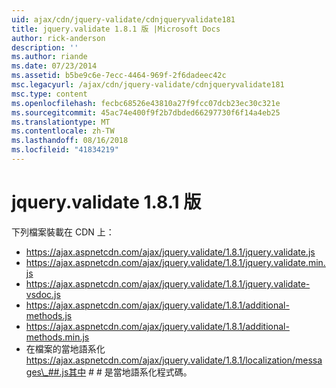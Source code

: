 ```yaml
---
uid: ajax/cdn/jquery-validate/cdnjqueryvalidate181
title: jquery.validate 1.8.1 版 |Microsoft Docs
author: rick-anderson
description: ''
ms.author: riande
ms.date: 07/23/2014
ms.assetid: b5be9c6e-7ecc-4464-969f-2f6dadeec42c
msc.legacyurl: /ajax/cdn/jquery-validate/cdnjqueryvalidate181
msc.type: content
ms.openlocfilehash: fecbc68526e43810a27f9fcc07dcb23ec30c321e
ms.sourcegitcommit: 45ac74e400f9f2b7dbded66297730f6f14a4eb25
ms.translationtype: MT
ms.contentlocale: zh-TW
ms.lasthandoff: 08/16/2018
ms.locfileid: "41834219"
---
```

<a name="jqueryvalidate-version-181"></a>jquery.validate 1.8.1 版
====================
下列檔案裝載在 CDN 上：

- https://ajax.aspnetcdn.com/ajax/jquery.validate/1.8.1/jquery.validate.js
- https://ajax.aspnetcdn.com/ajax/jquery.validate/1.8.1/jquery.validate.min.js
- https://ajax.aspnetcdn.com/ajax/jquery.validate/1.8.1/jquery.validate-vsdoc.js
- https://ajax.aspnetcdn.com/ajax/jquery.validate/1.8.1/additional-methods.js
- https://ajax.aspnetcdn.com/ajax/jquery.validate/1.8.1/additional-methods.min.js
- 在檔案的當地語系化 https://ajax.aspnetcdn.com/ajax/jquery.validate/1.8.1/localization/messages\_##.js其中 # # 是當地語系化程式碼。
